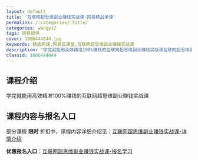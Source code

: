 ```yaml
---
layout: default
title: '互联网超思维副业赚钱实战课-网易精品单课'
permalink: /:categories/:title/
categories: wangyi2
tags: 网易提供
cover: 1006444044.jpg
keywords: 精选网课,网易云课堂,互联网超思维副业赚钱实战课
description: "学完就能用高效精准100%赚钱的互联网超思维副业赚钱实战课互联网超思维副业赚钱实战课"
classid: 1006444044
---
```


## 课程介绍

学完就能用高效精准100%赚钱的互联网超思维副业赚钱实战课

## 课程内容与报名入口

部分课程 **限时** 折扣中，课程内容详细介绍见：[互联网超思维副业赚钱实战课-详情介绍](https://study.163.com/course/introduction/1006444044.htm?share=1&shareId=1025206652&utm_campaign=share&utm_medium=iphoneShare&utm_source=&utm_u=1025206652)

**优惠报名入口**：[互联网超思维副业赚钱实战课-报名学习](https://study.163.com/course/introduction/1006444044.htm?share=1&shareId=1025206652&utm_campaign=share&utm_medium=iphoneShare&utm_source=&utm_u=1025206652)


